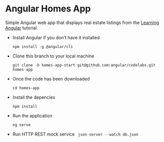 # Angular Homes App
Simple Angular web app that displays real estate listings from the [Learning Angular](https://www.youtube.com/playlist?list=PL1w1q3fL4pmj9k1FrJ3Pe91EPub2_h4jF) tutorial.

- Install Angular if you don't have it installed

  `npm install -g @angular/cli`

- Clone this branch to your local machine

  `git clone -b homes-app-start git@github.com:angular/codelabs.git homes-app`

- Once the code has been downloaded

  `cd homes-app`

- Install the depencies

  `npm install` 

- Run the application 

  `ng serve`

- Run HTTP REST mock service
  ` json-server --watch db.json`
